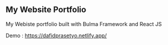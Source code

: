 ## My Website Portfolio
My Webiste portfolio built with Bulma Framework and React JS


Demo : https://dafidprasetyo.netlify.app/


